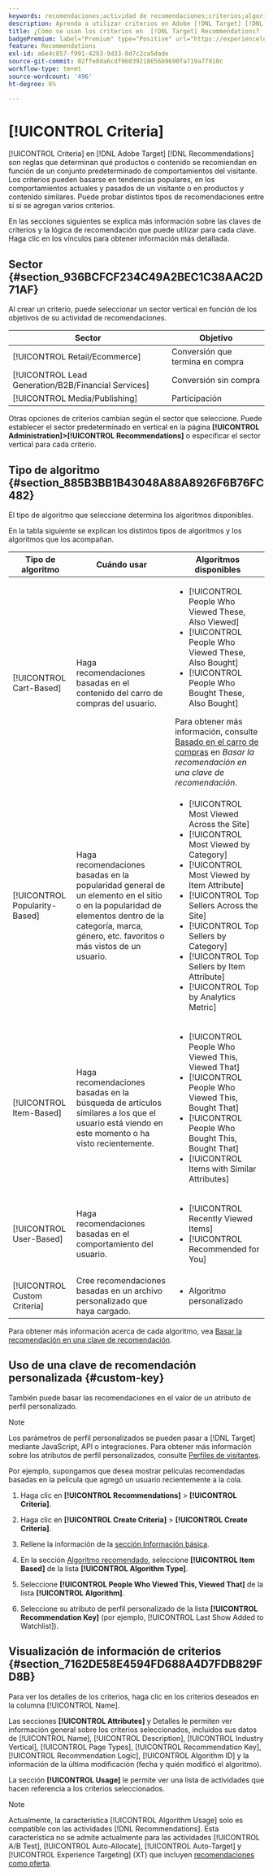 ```yaml
---
keywords: recomendaciones;actividad de recomendaciones;criterios;algoritmo;clave de recomendación;clave personalizada;sector comercial;minorista;comercio electrónico;generación de posibles clientes;b2b;servicios financieros;medios;publicación
description: Aprenda a utilizar criterios en Adobe [!DNL Target] [!DNL Recommendations].
title: ¿Cómo se usan los criterios en  [!DNL Target] Recommendations?
badgePremium: label="Premium" type="Positive" url="https://experienceleague.adobe.com/docs/target/using/introduction/intro.html?lang=es#premium newtab=true" tooltip="Consulte qué se incluye en Target Premium."
feature: Recommendations
exl-id: a6e4c857-f991-4293-9d33-8d7c2ca5dade
source-git-commit: 02ffe8da6cdf96039218656b9690fa719a77910c
workflow-type: tm+mt
source-wordcount: '496'
ht-degree: 6%

---
```


# [!UICONTROL Criteria]

[!UICONTROL Criteria] en [!DNL Adobe Target] [!DNL Recommendations] son reglas que determinan qué productos o contenido se recomiendan en función de un conjunto predeterminado de comportamientos del visitante. Los criterios pueden basarse en tendencias populares, en los comportamientos actuales y pasados de un visitante o en productos y contenido similares. Puede probar distintos tipos de recomendaciones entre sí si se agregan varios criterios.

En las secciones siguientes se explica más información sobre las claves de criterios y la lógica de recomendación que puede utilizar para cada clave. Haga clic en los vínculos para obtener información más detallada.

## Sector {#section_936BCFCF234C49A2BEC1C38AAC2D71AF}

Al crear un criterio, puede seleccionar un sector vertical en función de los objetivos de su actividad de recomendaciones.

| Sector | Objetivo |
|--- |--- |
| [!UICONTROL Retail/Ecommerce] | Conversión que termina en compra |
| [!UICONTROL Lead Generation/B2B/Financial Services] | Conversión sin compra |
| [!UICONTROL Media/Publishing] | Participación |

Otras opciones de criterios cambian según el sector que seleccione. Puede establecer el sector predeterminado en vertical en la página **[!UICONTROL Administration]>[!UICONTROL Recommendations]** o especificar el sector vertical para cada criterio.

## Tipo de algoritmo {#section_885B3BB1B43048A88A8926F6B76FC482}

El tipo de algoritmo que seleccione determina los algoritmos disponibles.

En la tabla siguiente se explican los distintos tipos de algoritmos y los algoritmos que los acompañan.

| Tipo de algoritmo | Cuándo usar | Algoritmos disponibles |
| --- | --- | --- |
| [!UICONTROL Cart-Based] | Haga recomendaciones basadas en el contenido del carro de compras del usuario. | <ul><li>[!UICONTROL People Who Viewed These, Also Viewed]</li><li>[!UICONTROL People Who Viewed These, Also Bought]</li><li>[!UICONTROL People Who Bought These, Also Bought]</li></ul>Para obtener más información, consulte [Basado en el carro de compras](/help/main/c-recommendations/c-algorithms/base-the-recommendation-on-a-recommendation-key.md#cart-based) en *Basar la recomendación en una clave de recomendación*. |
| [!UICONTROL Popularity-Based] | Haga recomendaciones basadas en la popularidad general de un elemento en el sitio o en la popularidad de elementos dentro de la categoría, marca, género, etc. favoritos o más vistos de un usuario. | <ul><li>[!UICONTROL Most Viewed Across the Site]</li><li>[!UICONTROL Most Viewed by Category]</li><li>[!UICONTROL Most Viewed by Item Attribute]</li><li>[!UICONTROL Top Sellers Across the Site]</li><li>[!UICONTROL Top Sellers by Category]</li><li>[!UICONTROL Top Sellers by Item Attribute]</li><li>[!UICONTROL Top by Analytics Metric]</li></ul> |
| [!UICONTROL Item-Based] | Haga recomendaciones basadas en la búsqueda de artículos similares a los que el usuario está viendo en este momento o ha visto recientemente. | <ul><li>[!UICONTROL People Who Viewed This, Viewed That]</li><li>[!UICONTROL People Who Viewed This, Bought That]</li><li>[!UICONTROL People Who Bought This, Bought That]</li><li>[!UICONTROL Items with Similar Attributes]</li></ul> |
| [!UICONTROL User-Based] | Haga recomendaciones basadas en el comportamiento del usuario. | <ul><li>[!UICONTROL Recently Viewed Items]</li><li>[!UICONTROL Recommended for You]</li></ul> |
| [!UICONTROL Custom Criteria] | Cree recomendaciones basadas en un archivo personalizado que haya cargado. | <ul><li>Algoritmo personalizado</li></ul> |

Para obtener más información acerca de cada algoritmo, vea [Basar la recomendación en una clave de recomendación](/help/main/c-recommendations/c-algorithms/base-the-recommendation-on-a-recommendation-key.md).

## Uso de una clave de recomendación personalizada {#custom-key}

También puede basar las recomendaciones en el valor de un atributo de perfil personalizado.

>[!NOTE]
>
>Los parámetros de perfil personalizados se pueden pasar a [!DNL Target] mediante JavaScript, API o integraciones. Para obtener más información sobre los atributos de perfil personalizados, consulte [Perfiles de visitantes](/help/main/c-target/c-visitor-profile/visitor-profile.md).

Por ejemplo, supongamos que desea mostrar películas recomendadas basadas en la película que agregó un usuario recientemente a la cola.

1. Haga clic en **[!UICONTROL Recommendations]** > **[!UICONTROL Criteria]**.

1. Haga clic en **[!UICONTROL Create Criteria]** > **[!UICONTROL Create Criteria]**.

1. Rellene la información de la [sección Información básica](/help/main/c-recommendations/c-algorithms/create-new-algorithm.md#info).

1. En la sección [Algoritmo recomendado](/help/main/c-recommendations/c-algorithms/create-new-algorithm.md#rec-algo), seleccione **[!UICONTROL Item Based]** de la lista **[!UICONTROL Algorithm Type]**.

1. Seleccione **[!UICONTROL People Who Viewed This, Viewed That]** de la lista **[!UICONTROL Algorithm]**.

1. Seleccione su atributo de perfil personalizado de la lista **[!UICONTROL Recommendation Key]** (por ejemplo, [!UICONTROL Last Show Added to Watchlist]).

## Visualización de información de criterios {#section_7162DE58E4594FD688A4D7FDB829FD8B}

Para ver los detalles de los criterios, haga clic en los criterios deseados en la columna [!UICONTROL Name].

Las secciones **[!UICONTROL Attributes]** y Detalles le permiten ver información general sobre los criterios seleccionados, incluidos sus datos de [!UICONTROL Name], [!UICONTROL Description], [!UICONTROL Industry Vertical], [!UICONTROL Page Types], [!UICONTROL Recommendation Key], [!UICONTROL Recommendation Logic], [!UICONTROL Algorithm ID] y la información de la última modificación (fecha y quién modificó el algoritmo).

La sección **[!UICONTROL Usage]** le permite ver una lista de actividades que hacen referencia a los criterios seleccionados.

>[!NOTE]
>
>Actualmente, la característica [!UICONTROL Algorithm Usage] solo es compatible con las actividades [!DNL Recommendations]. Esta característica no se admite actualmente para las actividades [!UICONTROL A/B Test], [!UICONTROL Auto-Allocate], [!UICONTROL Auto-Target] y [!UICONTROL Experience Targeting] (XT) que incluyen [recomendaciones como oferta](/help/main/c-recommendations/recommendations-as-an-offer.md).
